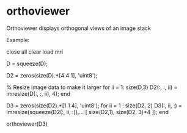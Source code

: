 # orthoviewer
Orthoviewer displays orthogonal views of an image stack

Example: 

close all
clear
load mri

D = squeeze(D);

D2 = zeros(size(D).*[4 4 1], 'uint8');

% Resize image data to make it larger
for ii = 1: size(D,3)
    D2(:, :, ii) = imresize(D(:, :, ii), 4);
end

D3 = zeros(size(D2).*[1 1 4], 'uint8');
for ii = 1 : size(D2, 2)
    D3(:, ii, :) = imresize(squeeze(D2(:, ii, :)),...
        [ size(D2,1), size(D2, 3)*4 ]);
end

orthoviewer(D3)
